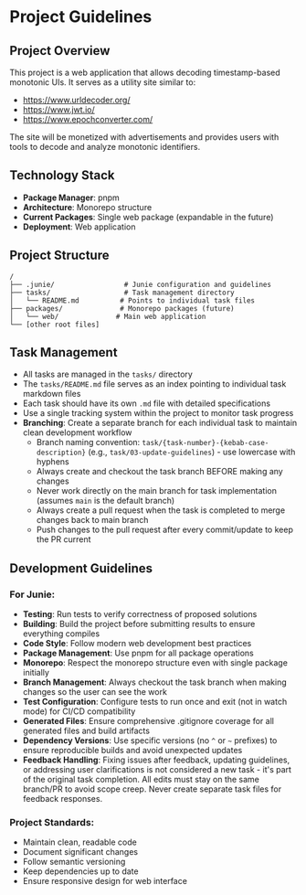 # Project Guidelines

## Project Overview

This project is a web application that allows decoding timestamp-based monotonic UIs. It serves as a utility site similar to:
- https://www.urldecoder.org/
- https://www.jwt.io/
- https://www.epochconverter.com/

The site will be monetized with advertisements and provides users with tools to decode and analyze monotonic identifiers.

## Technology Stack

- **Package Manager**: pnpm
- **Architecture**: Monorepo structure
- **Current Packages**: Single web package (expandable in the future)
- **Deployment**: Web application

## Project Structure

```
/
├── .junie/                 # Junie configuration and guidelines
├── tasks/                  # Task management directory
│   └── README.md          # Points to individual task files
├── packages/              # Monorepo packages (future)
│   └── web/              # Main web application
└── [other root files]
```

## Task Management

- All tasks are managed in the `tasks/` directory
- The `tasks/README.md` file serves as an index pointing to individual task markdown files
- Each task should have its own `.md` file with detailed specifications
- Use a single tracking system within the project to monitor task progress
- **Branching**: Create a separate branch for each individual task to maintain clean development workflow
  - Branch naming convention: `task/{task-number}-{kebab-case-description}` (e.g., `task/03-update-guidelines`) - use lowercase with hyphens
  - Always create and checkout the task branch BEFORE making any changes
  - Never work directly on the main branch for task implementation (assumes `main` is the default branch)
  - Always create a pull request when the task is completed to merge changes back to main branch
  - Push changes to the pull request after every commit/update to keep the PR current

## Development Guidelines

### For Junie:
- **Testing**: Run tests to verify correctness of proposed solutions
- **Building**: Build the project before submitting results to ensure everything compiles
- **Code Style**: Follow modern web development best practices
- **Package Management**: Use pnpm for all package operations
- **Monorepo**: Respect the monorepo structure even with single package initially
- **Branch Management**: Always checkout the task branch when making changes so the user can see the work
- **Test Configuration**: Configure tests to run once and exit (not in watch mode) for CI/CD compatibility
- **Generated Files**: Ensure comprehensive .gitignore coverage for all generated files and build artifacts
- **Dependency Versions**: Use specific versions (no `^` or `~` prefixes) to ensure reproducible builds and avoid unexpected updates
- **Feedback Handling**: Fixing issues after feedback, updating guidelines, or addressing user clarifications is not considered a new task - it's part of the original task completion. All edits must stay on the same branch/PR to avoid scope creep. Never create separate task files for feedback responses.

### Project Standards:
- Maintain clean, readable code
- Document significant changes
- Follow semantic versioning
- Keep dependencies up to date
- Ensure responsive design for web interface
